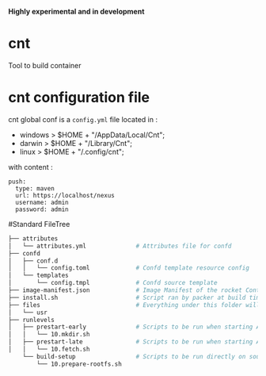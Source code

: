 **Highly experimental and in development**

# cnt
Tool to build container


# cnt configuration file

cnt global conf is a `config.yml` file located in :
* windows >  $HOME + "/AppData/Local/Cnt";
* darwin > $HOME + "/Library/Cnt";
* linux > $HOME + "/.config/cnt";

with content :
```
push:
  type: maven
  url: https://localhost/nexus
  username: admin
  password: admin 

```

#Standard FileTree
```bash
├── attributes
│   └── attributes.yml              # Attributes file for confd
├── confd
│   ├── conf.d 
│   │   └── config.toml             # Confd template resource config
│   └── templates
│       └── config.tmpl             # Confd source template
├── image-manifest.json             # Image Manifest of the rocket Container
├── install.sh                      # Script ran by packer at build time
├── files                           # Everything under this folder will be copied verbatim in the target rootfs.
│   └── usr
├── runlevels
│   ├── prestart-early              # Scripts to be run when starting ACI before confd templating
│   │   └── 10.mkdir.sh
│   ├── prestart-late               # Scripts to be run when starting ACI after confd templating
│   │   └── 10.fetch.sh
    └── build-setup                 # Scripts to be run directly on source host before building
        └── 10.prepare-rootfs.sh
```
